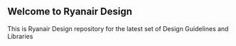 ## Welcome to Ryanair Design

This is Ryanair Design repository for the latest set of Design Guidelines and Libraries
